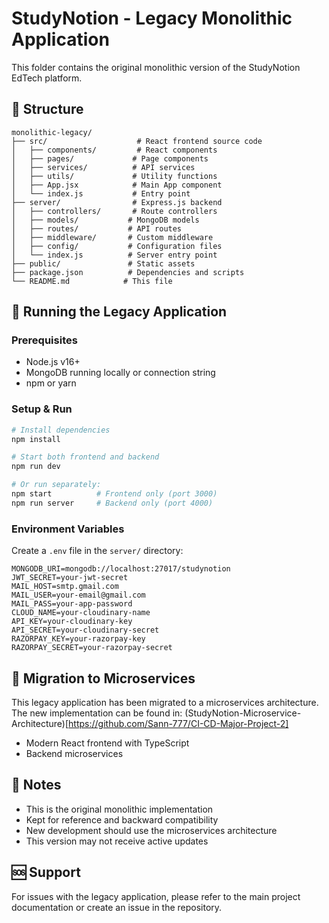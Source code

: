 # StudyNotion - Legacy Monolithic Application

This folder contains the original monolithic version of the StudyNotion EdTech platform.

## 📁 Structure

```
monolithic-legacy/
├── src/                    # React frontend source code
│   ├── components/         # React components
│   ├── pages/             # Page components
│   ├── services/          # API services
│   ├── utils/             # Utility functions
│   ├── App.jsx            # Main App component
│   └── index.js           # Entry point
├── server/                # Express.js backend
│   ├── controllers/       # Route controllers
│   ├── models/           # MongoDB models
│   ├── routes/           # API routes
│   ├── middleware/       # Custom middleware
│   ├── config/           # Configuration files
│   └── index.js          # Server entry point
├── public/               # Static assets
├── package.json          # Dependencies and scripts
└── README.md            # This file
```

## 🚀 Running the Legacy Application

### Prerequisites
- Node.js v16+
- MongoDB running locally or connection string
- npm or yarn

### Setup & Run
```bash
# Install dependencies
npm install

# Start both frontend and backend
npm run dev

# Or run separately:
npm start          # Frontend only (port 3000)
npm run server     # Backend only (port 4000)
```

### Environment Variables
Create a `.env` file in the `server/` directory:
```env
MONGODB_URI=mongodb://localhost:27017/studynotion
JWT_SECRET=your-jwt-secret
MAIL_HOST=smtp.gmail.com
MAIL_USER=your-email@gmail.com
MAIL_PASS=your-app-password
CLOUD_NAME=your-cloudinary-name
API_KEY=your-cloudinary-key
API_SECRET=your-cloudinary-secret
RAZORPAY_KEY=your-razorpay-key
RAZORPAY_SECRET=your-razorpay-secret
```

## 🔄 Migration to Microservices

This legacy application has been migrated to a microservices architecture. The new implementation can be found in:
(StudyNotion-Microservice-Architecture)[https://github.com/Sann-777/CI-CD-Major-Project-2]
- Modern React frontend with TypeScript
- Backend microservices

## 📝 Notes

- This is the original monolithic implementation
- Kept for reference and backward compatibility
- New development should use the microservices architecture
- This version may not receive active updates

## 🆘 Support

For issues with the legacy application, please refer to the main project documentation or create an issue in the repository.
